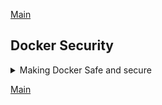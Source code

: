 <!--
ignore these words in spell check for this file
// cSpell:ignore kube kubelet kubectl Cloudfoundry Mazos httpenv katakoda Minikube kubeadm Sysdig Falco Seccomp Distroless Snyk Trivy
-->

[Main](README.md)

## Docker Security

<details>
<summary>
Making Docker Safe and secure
</summary>

how can we make our code secure?

### Good Defaults

<details>
<summary>
Good defaults and some stuff we can do to increase docker security.
</summary>

first thing to do is to understand the docker security engine

##### Docker Control Groups and Namespaces

<details>
<summary>
Limiting visibility and resource consumptions.
</summary>

Docker is possible because of linux kernel namespaces, limiting the scope of the program of what it can do and what it can access. it provides isolation to the containers, the file space.

Control groups (CGroups) limit containers in terms of resources, so we can decide how much memory and cpu any container can receive. 


</details>

#### Docker Engine's Out-Of-The-Box Security Features

<details>
<summary>
What can we do with the basic Docker to be more secure.
</summary>

Only use images you trust.
Docker uses some security features by default, which makes docker a bit more secure than directly running software.

</details>

#### Docker Bench, The Host Configuration Scanner

<details>
<summary>
A tool to scan the host for issues in the installation of docker configurations.
</summary>

this will tell us if we have problems in our docker configurations, such as missing permissions, things that aren't enabled, and so on.

[Docker Bench Security](https://github.com/docker/docker-bench-security)

</details>

#### Using USER in Dockerfiles to Avoid Running as Root

<details>
<summary>
Running containers as a none-admin user.
</summary>

we can get some extra security if we run the container as a user which isn't the root/admin user. if we look at how daemon services work, we can see that they spawn of most of the work into process that run as normal users, and not as the admin. this protects the container from vulnerabilities.
```sh
docker container run --rm -d --name nginx nginx
docker container top nginx
```
we should also do something similar, if we run a programming language file in a container (like python, node), then it will usually run as root. we should add the `USER` stanza when we build an image to change the user that is running.

```sh
docker container run --rm -it node
whoami #shows root!
```
this also requires us to use *--chown* when we `RUN` or `COPY`.

note: php is notorious with this.

this also prevents the rare cases of linux or docker vulnerabilities, such as the [dirty cow exploit](https://en.wikipedia.org/wiki/Dirty_COW).
</details>

#### Docker User Namespaces for Extra Host Security

<details>
<summary>
Prevent containers from escaping into the root namespace in the host machine
</summary>

The next level of security is to protect the host machine from containers trying to mess with it. we make docker run the containers as non-root user. The user namespace feature will make the containers spawn as weak users, and not as root.

unfortunately, not everything works with this feature. this can be problematic with volumes and bind mounts.

</details>

#### Code Repo and Image Scanning for CVE's
<details>
<summary>
Scan the dependencies and images for vulnerabilities.
</summary>
tools such as *Snyk* that scan dependencies for vulnerabilities, github also does this by default. start doing this as early as possible, part of the *"Shift left"* mindset, we can also scan our images (such as the OS) for known issues.

Tools that scan for CVE vulnerabilities, CVE stands for common variability exploit, we find issues that are known and that we should avoid. there is *MicroScanner* or *Trivy* as open source options.

There is also the issue of when to scan: at image build time? at runtime? before pushing to the registry? etc...
</details>

#### Sysdig Falco, Content Trust, and Custom Seccomp and AppArmor Profiles

<details>
<summary>
Bad behavior during runtime
</summary>
Sysdig Falco is a tool that monitors containers for suspicious behavior. it audits and logs those behaviors. this comes with a default set of 'bad behavior' and we can add more rules of our own.

Content Trust is a set of tools to verify the all parts of the pipeline (building images, publishing, etc...) are signed.

customizing linux capabilities to increase security per container. having a well defined security policy depending on the image and the container.
</details>

#### Docker Rootless Mode

<details>
<summary>
Running the docker engine without root
</summary>

doesn't always work, doesn't allow custom networking. but maybe we can run docker as a regular user, it works well for Development, and maybe with some effort, it can also be used in Deployment.
</details>

#### The Security Top 10 Differences for Windows Containers

<details>
<summary>
Unique security stuff for windows containers
</summary>
windows containers don't have many of the linux specific features.
</details>

#### What are Distroless Images?

<details>
<summary>
Images that are bare naked from more applications.
</summary>
Distroless images are images without any additional packages, such as *"apt"* or *"yum"*, some languages (c, golang) can build without those, but most don't. the problem is that those containers are hard to debug and understand, they might not even have a shell command.\
the gains might be more theoretical than anything else.
</details>

#### Are Swarm and Kubernetes Secrets Really Secure?

<details>
<summary>
Protecting data from inside the container
</summary>
docker secrets are stored in container memory, the container needs those, so they are exposed if someone gains access to it. we need to prevent those secrets from ever getting permanently to disk. the perfect solution (one time passwords) isn't feasible for most cases.
</details>

</details>

</details>

[Main](README.md)
